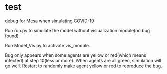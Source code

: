 # test
debug for Mesa when simulating COVID-19

Run run.py to simulate the model without visiualization module(no bug found)

Run Model_Vis.py to activate vis_module.

Bug only appears when some agents are yellow or red(which means infected) at step 10(less or more).
When agents are all green, simulation will go well.
Restart to randomly make agent yellow or red to reproduce the bug.

